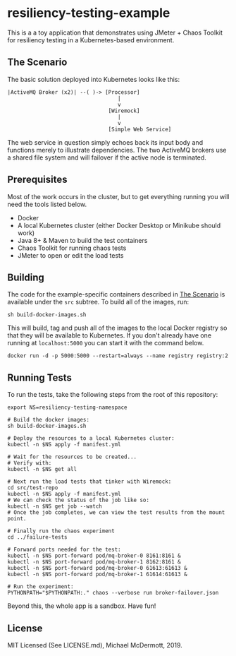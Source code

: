 # resiliency-testing-example

This is a a toy application that demonstrates using JMeter + Chaos Toolkit for
resiliency testing in a Kubernetes-based environment.

## The Scenario

The basic solution deployed into Kubernetes looks like this:

    |ActiveMQ Broker (x2)| --( )-> [Processor]
                                       |
                                       v
                                    [Wiremock]
                                       |
                                       v
                                    [Simple Web Service]

The web service in question simply echoes back its input body and functions
merely to illustrate dependencies. The two ActiveMQ brokers use a shared file
system and will failover if the active node is terminated.

## Prerequisites

Most of the work occurs in the cluster, but to get everything running you will
need the tools listed below.

* Docker
* A local Kubernetes cluster (either Docker Desktop or Minikube should work)
* Java 8+ & Maven to build the test containers
* Chaos Toolkit for running chaos tests
* JMeter to open or edit the load tests

## Building

The code for the example-specific containers described in [The Scenario](#the-scenario) is available 
under the `src` subtree. To build all of the images, run:

    sh build-docker-images.sh

This will build, tag and push all of the images to the local Docker registry so
that they will be available to Kubernetes. If you don't already have one running
at `localhost:5000` you can start it with the command below.

    docker run -d -p 5000:5000 --restart=always --name registry registry:2

## Running Tests

To run the tests, take the following steps from the root of this repository:

    export NS=resiliency-testing-namespace

    # Build the docker images:
    sh build-docker-images.sh

    # Deploy the resources to a local Kubernetes cluster:
    kubectl -n $NS apply -f manifest.yml

    # Wait for the resources to be created...
    # Verify with:
    kubectl -n $NS get all

    # Next run the load tests that tinker with Wiremock:
    cd src/test-repo
    kubectl -n $NS apply -f manifest.yml
    # We can check the status of the job like so:
    kubectl -n $NS get job --watch
    # Once the job completes, we can view the test results from the mount point.

    # Finally run the chaos experiment
    cd ../failure-tests

    # Forward ports needed for the test:
    kubectl -n $NS port-forward pod/mq-broker-0 8161:8161 & 
    kubectl -n $NS port-forward pod/mq-broker-1 8162:8161 & 
    kubectl -n $NS port-forward pod/mq-broker-0 61613:61613 &
    kubectl -n $NS port-forward pod/mq-broker-1 61614:61613 &

    # Run the experiment:
    PYTHONPATH="$PYTHONPATH:." chaos --verbose run broker-failover.json

Beyond this, the whole app is a sandbox. Have fun!

## License

MIT Licensed (See LICENSE.md), Michael McDermott, 2019.

